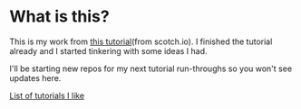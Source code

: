 # What is this?
This is my work from [this tutorial](https://scotch.io/tutorials/build-a-restful-api-using-node-and-express-4)(from scotch.io). I finished the tutorial already and I started tinkering with some ideas I had.

I'll be starting new repos for my next tutorial run-throughs so you won't see updates here.

[List of tutorials I like](https://gist.github.com/Verciau/08463190bb49bb2f457547bed925e423)
